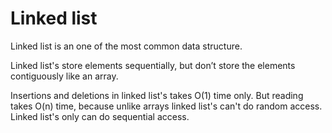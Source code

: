 # Linked list
Linked list is an one of the most common data structure.

Linked list's store elements sequentially, but don’t store the elements contiguously like an array.

Insertions and deletions in linked list's takes O(1) time only. But reading takes O(n) time, because unlike arrays linked list's can't do random access. Linked list's only can do sequential access.
